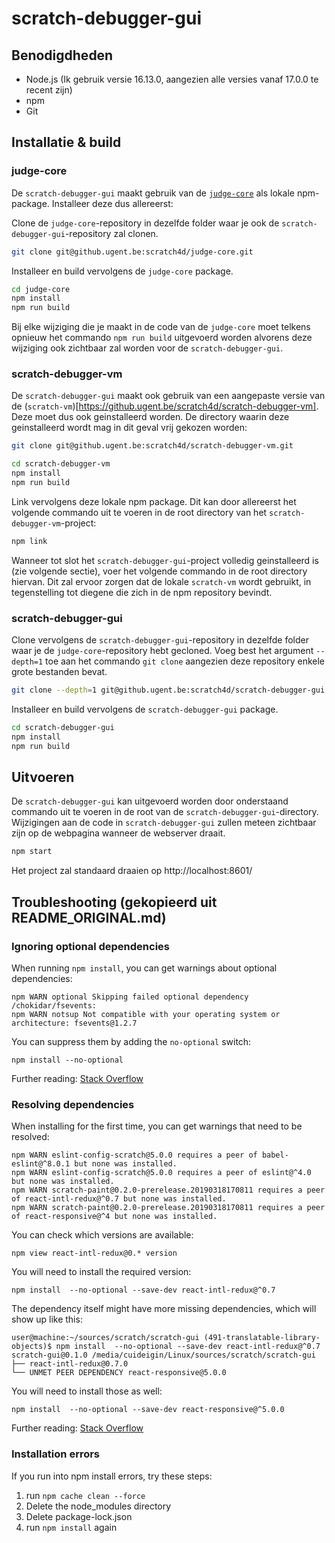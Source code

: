 # scratch-debugger-gui

## Benodigdheden
- Node.js (Ik gebruik versie 16.13.0, aangezien alle versies vanaf 17.0.0 te recent zijn)
- npm
- Git

## Installatie & build

### judge-core
De `scratch-debugger-gui` maakt gebruik van de [`judge-core`](https://github.ugent.be/scratch4d/judge-core) als lokale npm-package. Installeer deze dus allereerst:

Clone de `judge-core`-repository in dezelfde folder waar je ook de `scratch-debugger-gui`-repository zal clonen.
```bash
git clone git@github.ugent.be:scratch4d/judge-core.git
```

Installeer en build vervolgens de `judge-core` package.
```bash
cd judge-core
npm install
npm run build
```

Bij elke wijziging die je maakt in de code van de `judge-core` moet telkens opnieuw het commando `npm run build` uitgevoerd worden alvorens deze wijziging ook zichtbaar zal worden voor de `scratch-debugger-gui`.

### scratch-debugger-vm
De `scratch-debugger-gui` maakt ook gebruik van een aangepaste versie van de (`scratch-vm`)[https://github.ugent.be/scratch4d/scratch-debugger-vm]. Deze moet dus ook geinstalleerd worden. De directory waarin deze geinstalleerd wordt mag in dit geval vrij gekozen worden:

```bash
git clone git@github.ugent.be:scratch4d/scratch-debugger-vm.git

cd scratch-debugger-vm
npm install
npm run build
```

Link vervolgens deze lokale npm package. Dit kan door allereerst het volgende commando uit te voeren in de root directory van het `scratch-debugger-vm`-project:
```bash
npm link
```

Wanneer tot slot het `scratch-debugger-gui`-project volledig geinstalleerd is (zie volgende sectie), voer het volgende commando in de root directory hiervan. Dit zal ervoor zorgen dat de lokale `scratch-vm` wordt gebruikt, in tegenstelling tot diegene die zich in de npm repository bevindt.

### scratch-debugger-gui
Clone vervolgens de `scratch-debugger-gui`-repository in dezelfde folder waar je de `judge-core`-repository hebt gecloned. Voeg best het argument `--depth=1` toe aan het commando `git clone` aangezien deze repository enkele grote bestanden bevat.

```bash
git clone --depth=1 git@github.ugent.be:scratch4d/scratch-debugger-gui.git
```

Installeer en build vervolgens de `scratch-debugger-gui` package.
```bash
cd scratch-debugger-gui
npm install
npm run build
```

## Uitvoeren
De `scratch-debugger-gui` kan uitgevoerd worden door onderstaand commando uit te voeren in de root van de `scratch-debugger-gui`-directory. Wijzigingen aan de code in `scratch-debugger-gui` zullen meteen zichtbaar zijn op de webpagina wanneer de webserver draait.

```bash
npm start
```

Het project zal standaard draaien op http://localhost:8601/

## Troubleshooting (gekopieerd uit README_ORIGINAL.md)

### Ignoring optional dependencies

When running `npm install`, you can get warnings about optional dependencies:

```
npm WARN optional Skipping failed optional dependency /chokidar/fsevents:
npm WARN notsup Not compatible with your operating system or architecture: fsevents@1.2.7
```

You can suppress them by adding the `no-optional` switch:

```
npm install --no-optional
```

Further reading: [Stack Overflow](https://stackoverflow.com/questions/36725181/not-compatible-with-your-operating-system-or-architecture-fsevents1-0-11)

### Resolving dependencies

When installing for the first time, you can get warnings that need to be resolved:

```
npm WARN eslint-config-scratch@5.0.0 requires a peer of babel-eslint@^8.0.1 but none was installed.
npm WARN eslint-config-scratch@5.0.0 requires a peer of eslint@^4.0 but none was installed.
npm WARN scratch-paint@0.2.0-prerelease.20190318170811 requires a peer of react-intl-redux@^0.7 but none was installed.
npm WARN scratch-paint@0.2.0-prerelease.20190318170811 requires a peer of react-responsive@^4 but none was installed.
```

You can check which versions are available:

```
npm view react-intl-redux@0.* version
```

You will need to install the required version:

```
npm install  --no-optional --save-dev react-intl-redux@^0.7
```

The dependency itself might have more missing dependencies, which will show up like this:

```
user@machine:~/sources/scratch/scratch-gui (491-translatable-library-objects)$ npm install  --no-optional --save-dev react-intl-redux@^0.7
scratch-gui@0.1.0 /media/cuideigin/Linux/sources/scratch/scratch-gui
├── react-intl-redux@0.7.0
└── UNMET PEER DEPENDENCY react-responsive@5.0.0
```

You will need to install those as well:

```
npm install  --no-optional --save-dev react-responsive@^5.0.0
```

Further reading: [Stack Overflow](https://stackoverflow.com/questions/46602286/npm-requires-a-peer-of-but-all-peers-are-in-package-json-and-node-modules)

### Installation errors

If you run into npm install errors, try these steps:
1. run `npm cache clean --force`
2. Delete the node_modules directory
3. Delete package-lock.json
4. run `npm install` again
